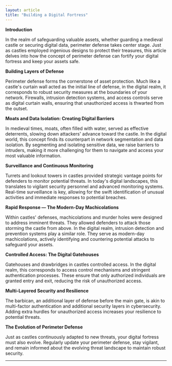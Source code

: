 ```yaml
---
layout: article
title: "Building a Digital Fortress"
---
```


**Introduction**

In the realm of safeguarding valuable assets, whether guarding a medieval castle or securing digital data, perimeter defense takes center stage. Just as castles employed ingenious designs to protect their treasures, this article delves into how the concept of perimeter defense can fortify your digital fortress and keep your assets safe.

**Building Layers of Defense**

Perimeter defense forms the cornerstone of asset protection. Much like a castle's curtain wall acted as the initial line of defense, in the digital realm, it corresponds to robust security measures at the boundaries of your network. Firewalls, intrusion detection systems, and access controls serve as digital curtain walls, ensuring that unauthorized access is thwarted from the outset.

**Moats and Data Isolation: Creating Digital Barriers**

In medieval times, moats, often filled with water, served as effective deterrents, slowing down attackers' advance toward the castle. In the digital world, this concept finds its counterpart in network segmentation and data isolation. By segmenting and isolating sensitive data, we raise barriers to intruders, making it more challenging for them to navigate and access your most valuable information.

**Surveillance and Continuous Monitoring**

Turrets and lookout towers in castles provided strategic vantage points for defenders to monitor potential threats. In today's digital landscapes, this translates to vigilant security personnel and advanced monitoring systems. Real-time surveillance is key, allowing for the swift identification of unusual activities and immediate responses to potential breaches.

**Rapid Response — The Modern-Day Machicolations**

Within castles' defenses, machicolations and murder holes were designed to address imminent threats. They allowed defenders to attack those storming the castle from above. In the digital realm, intrusion detection and prevention systems play a similar role. They serve as modern-day machicolations, actively identifying and countering potential attacks to safeguard your assets.

**Controlled Access: The Digital Gatehouses**

Gatehouses and drawbridges in castles controlled access. In the digital realm, this corresponds to access control mechanisms and stringent authentication processes. These ensure that only authorized individuals are granted entry and exit, reducing the risk of unauthorized access.

**Multi-Layered Security and Resilience**

The barbican, an additional layer of defense before the main gate, is akin to multi-factor authentication and additional security layers in cybersecurity. Adding extra hurdles for unauthorized access increases your resilience to potential threats.

**The Evolution of Perimeter Defense**

Just as castles continuously adapted to new threats, your digital fortress must also evolve. Regularly update your perimeter defense, stay vigilant, and remain informed about the evolving threat landscape to maintain robust security.

---
